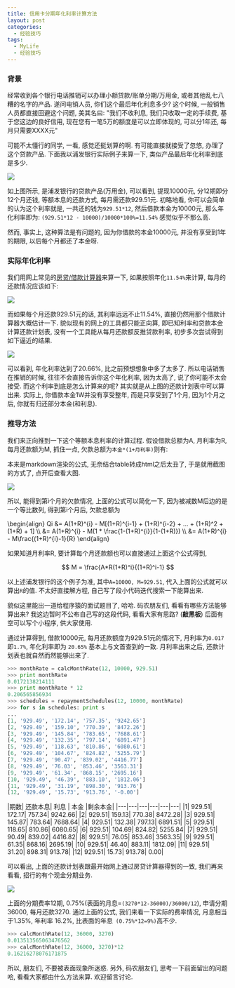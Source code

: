 ```yaml
---
title: 信用卡分期年化利率计算方法
layout: post
categories: 
  - 经验技巧
tags: 
  - MyLife
  - 经验技巧
---
```



### 背景

经常收到各个银行电话推销可以办理小额贷款/账单分期/万用金, 或者其他乱七八糟的名字的产品. 遂问电销人员, 你们这个最后年化利息多少?  这个时候, 一般销售人员都直接回避这个问题, 美其名曰: "我们不收利息, 我们只收取一定的手续费, 基于您这边的良好信用, 现在您有一笔5万的额度是可以立即体现的, 可以分1年还, 每月只需要XXXX元" 

可能不太懂行的同学, 一看, 感觉还挺划算的啊. 有可能直接就接受了忽悠, 办理了这个贷款产品. 
下面我以浦发银行实际例子来算一下, 类似产品最后年化利率到底是多少. 

![](/resources/the-way-to-calculate-apr/pufa-installment.jpeg)

如上图所示, 是浦发银行的贷款产品(万用金), 可以看到, 提现10000元, 分12期即分12个月还钱, 等额本息的还款方式, 每月需还款929.51元. 初略地看, 你可以会简单的认为这个利率就是, 一共还的钱为`929.51*12`, 然后借款本金为10000元, 那么年化利率即为: `(929.51*12 - 10000)/10000*100%=11.54%` 感觉似乎不那么高. 

然而, 事实上, 这种算法是有问题的, 因为你借款的本金10000元, 并没有享受到1年的期限, 以后每个月都还了本金呀. 

### 实际年化利率

我们用网上常见的[房贷/借款计算器](http://finance.sina.com.cn/calc/money_loan.html)来算一下, 如果按照年化`11.54%`来计算, 每月的还款情况应该如下: 

![](/resources/the-way-to-calculate-apr/repayment-scheduler-0.png)

而如果每个月还款929.51元的话, 其利率远远不止11.54%, 直接仍然用那个借款计算器大概估计一下.  貌似现有的网上的工具都只能正向算, 即已知利率和贷款本金计算还款计划表, 没有一个工具能从每月还款额反推贷款利率, 初步多次尝试得到如下逼近的结果. 

![](/resources/the-way-to-calculate-apr/repayment-scheduler-1.png)

可以看到, 年化利率达到了20.66%, 比之前预想想象中多了太多了. 
所以电话销售在推销的时候, 往往不会直接告诉你这个年化利率, 因为太高了, 说了你可能不太会接受. 
而这个利率到底是怎么计算来的呢? 其实就是从上图的还款计划表中可以算出来. 
实际上, 你借款本金1W并没有享受整年, 而是只享受到了1个月, 因为1个月之后, 你就有归还部分本金(和利息). 

### 推导方法

我们来正向推到一下这个等额本息利率的计算过程. 
假设借款总额为A, 月利率为R, 每月还款额为M, 抓住一点, 欠款总额为`本金*(1+月利率)`则有: 

<!-- 
markdown 这个渲染成 html太tm丑了. 
|第$i$个月| 欠款总额 | 还款本息 | 剩余欠款|
|---|---|---|---|
|0(初始状态) | $$A$$ | $$0$$ | $$A$$ |
|1 | $$A(1+R)$$ | $$M$$ | $$A(1+R)-M$$|
|2 | $$A(1+R)-M$$ | $$M$$ | $$ [A(1+R)-M](1+R)-M =A(1+R)^2 - M(1+1+R) $$|
|3 | $$A(1+R)^2 - M(1+1+R)$$ | $$M$$ | $$ [A(1+R)^2 - M(1+1+R)](1+R)-M = A(1+R)^3 - M(1+R)(1+R+1)-M = A(1+R)^3 - M[(1+R)^2 + (1+R) + 1]$$|
|4 | $$A(1+R)^3 - M[(1+R)^2 + (1+R) + 1]$$ | $$M$$ | $${A(1+R)^3 - M[(1+R)^2 + (1+R) + 1]}(1+R)-M = A(1+R)^4 - M[(1+R)^3 + (1+R)^2 + (1+R) + 1]$$|
|...|...|...|...|
|$$i$$| ... |$$M$$|$$A(1+R)^i - M[(1+R)^{i-1} + (1+R)^{i-2} + ... + (1+R)^2 + (1+R) + 1]$$|
!-->

本来是markdown渲染的公式, 无奈结合table转成html之后太丑了, 于是就用截图的方式了, 点开后查看大图. 

![](/resources/the-way-to-calculate-apr/monthRate-derivation.png)

所以, 能得到第i个月的欠款情况, 上面的公式可以简化一下, 因为被减数M后边的是一个等比数列, 得到第i个月后, 欠款总额为 

\begin{align} 
Qi &= A(1+R)^{i} - M[(1+R)^{i-1} + (1+R)^{i-2} + ... + (1+R)^2 + (1+R) + 1] \\\\
   &= A(1+R)^{i} - M(1 * \frac{1-(1+R)^{i}}{1-(1+R)})  \\\\
   &= A(1+R)^{i} - M\frac{(1+R)^{i}-1}{R}
\end{align}

如果知道月利率R, 要计算每个月还款额也可以直接通过上面这个公式得到, 

$$
M = \frac{A*R(1+R)^i}{(1+R)^i-1}
$$

以上述浦发银行的这个例子为准, 其中`A=10000, M=929.51`, 代入上面的公式就可以算出`R`的值. 
不太好直接解方程, 自己写了段小代码迭代搜索一下能算出来. 

貌似这里能出一道给程序猿的面试题目了, 哈哈. 码农朋友们, 看看有哪些方法能够算出来?  我这边暂时不公布自己写的这段代码, 看看大家有思路? (**敲黑板**) 
后面有空可以写个小程序, 供大家使用. 

通过计算得到, 借款10000元, 每月还款额度为929.51元的情况下, 月利率为`0.017`即`1.7%`, 年化利率即为 `20.65%` 基本上与文首查到的一致. 月利率出来之后, 还款计划表也就自然而然能够出来了. 

```python
>>> monthRate = calcMonthRate(12, 10000, 929.51)
>>> print monthRate
0.0172138214111
>>> print monthRate * 12
0.206565856934
>>> schedules = repaymentSchedules(12, 10000, monthRate)
>>> for s in schedules: print s
...
[1, '929.49', '172.14', '757.35', '9242.65']
[2, '929.49', '159.10', '770.39', '8472.26']
[3, '929.49', '145.84', '783.65', '7688.61']
[4, '929.49', '132.35', '797.14', '6891.47']
[5, '929.49', '118.63', '810.86', '6080.61']
[6, '929.49', '104.67', '824.82', '5255.79']
[7, '929.49', '90.47', '839.02', '4416.77']
[8, '929.49', '76.03', '853.46', '3563.31']
[9, '929.49', '61.34', '868.15', '2695.16']
[10, '929.49', '46.39', '883.10', '1812.06']
[11, '929.49', '31.19', '898.30', '913.76']
[12, '929.49', '15.73', '913.76', '-0.00']
```

|期数| 还款本息| 利息 | 本金 |剩余本金|
|---|---|---|---|---|---|
|1| 929.51| 172.17| 757.34| 9242.66|
|2| 929.51| 159.13| 770.38| 8472.28|
|3| 929.51| 145.87| 783.64| 7688.64|
|4| 929.51| 132.38| 797.13| 6891.51|
|5| 929.51| 118.65| 810.86| 6080.65|
|6| 929.51| 104.69| 824.82| 5255.84|
|7| 929.51| 90.49| 839.02| 4416.82|
|8| 929.51| 76.05| 853.46| 3563.35|
|9| 929.51| 61.35| 868.16| 2695.19|
|10| 929.51| 46.40| 883.11| 1812.09|
|11| 929.51| 31.20| 898.31| 913.78|
|12| 929.51| 15.73| 913.78| 0.00|

可以看出, 上面的还款计划表跟最开始网上通过房贷计算器得到的一致, 我们再来看看, 招行的有个现金分期业务. 

![](/resources/the-way-to-calculate-apr/zhaohang-installment.jpeg)

上面的分期费率12期, 0.75%(表面的月息=`(3270*12-36000)/36000/12`), 申请分期36000, 每月还款3270. 通过上面的公式, 我们来看一下实际的费率情况, 月息相当于1.35%, 年利率 16.2%, 比表面的年息` (0.75%*12=9%)`高不少. 

```python
>>> calcMonthRate(12, 36000, 3270)
0.013513565063476562
>>> calcMonthRate(12, 36000, 3270)*12
0.16216278076171875
```

所以, 朋友们, 不要被表面现象所迷惑. 另外, 码农朋友们, 思考一下前面留出的问题哈, 看看大家都由什么方法来算.  欢迎留言讨论.  


<script type="text/javascript"
 src="//cdn.mathjax.org/mathjax/latest/MathJax.js?config=TeX-AMS-MML_HTMLorMML">
 </script>

<script type="text/javascript">
MathJax.Hub.Config({
  tex2jax: {
    inlineMath: [['$','$'], ['\\(','\\)']],
    skipTags: ['script', 'noscript', 'style', 'textarea', 'pre'],
    processEscapes: true
  }
});
 </script>

